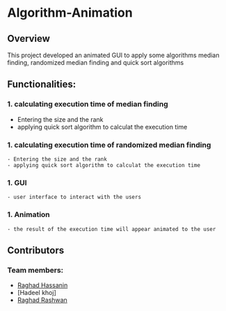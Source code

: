 # Algorithm-Animation
## Overview
This project developed an animated GUI to apply some algorithms median finding, randomized median finding and quick sort algorithms
## Functionalities:
### 1. calculating execution time of median finding 
  - Entering the size and the rank
  - applying quick sort algorithm to calculat the execution time
### 1. calculating execution time of randomized median finding 
    - Entering the size and the rank
    - applying quick sort algorithm to calculat the execution time
### 1. GUI
    - user interface to interact with the users
### 1. Animation
    - the result of the execution time will appear animated to the user

## Contributors
### Team members:
   - [Raghad Hassanin](https://github.com/RaghadHassanain)
   - [Hadeel khoj]
   - [Raghad Rashwan](https://github.com/RaghadRashwan)

